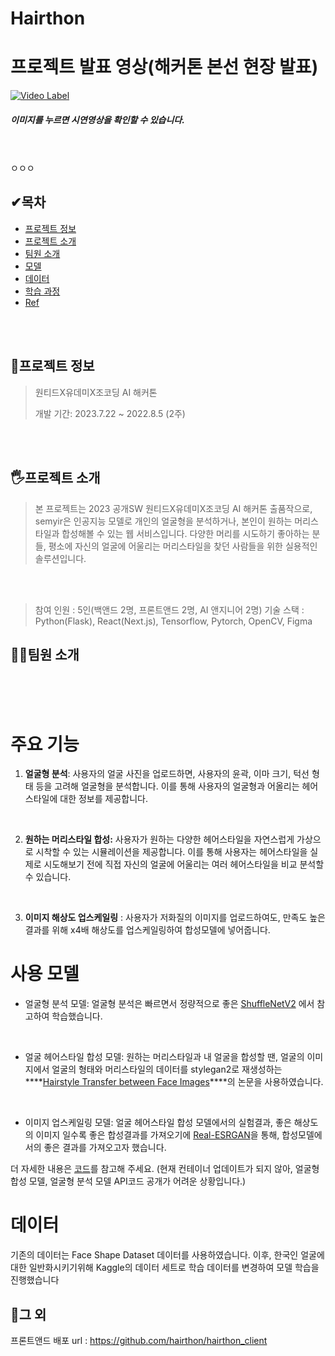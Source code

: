 # Hairthon
# 프로젝트 발표 영상(해커톤 본선 현장 발표)

[![Video Label](/src/imgs/logo.png)](https://www.youtube.com/watch?v=g-hA8vYcROk#t=31m54s)

##### 이미지를 누르면 시연영상을 확인할 수 있습니다.


<br><br>
ㅇㅇㅇ
## ✔목차
* [프로젝트 정보](#🔎프로젝트-정보)
* [프로젝트 소개](#🖐프로젝트-소개)
* [팀원 소개](#🙋‍♀️팀원-소개)
* [모델](#모델)
* [데이터](#데이터)
* [학습 과정](#학습-과정)
* [Ref](#📝ref)

<br><br>

## 🔎프로젝트 정보
> 원티드X유데미X조코딩 AI 해커톤
> 
> 개발 기간: 2023.7.22 ~ 2022.8.5 (2주) 

<br><br>

## 🖐프로젝트 소개
> 본 프로젝트는 2023 공개SW 원티드X유데미X조코딩 AI 해커톤 출품작으로, semyir은 인공지능 모델로 개인의 얼굴형을 분석하거나, 본인이 원하는 머리스타일과 합성해볼 수 있는 웹 서비스입니다.
> 다양한 머리를 시도하기 좋아하는 분들, 평소에 자신의 얼굴에 어울리는 머리스타일을 찾던 사람들을 위한 실용적인 솔루션입니다.

<br><br>
> 참여 인원 : 5인(백앤드 2명, 프론트앤드 2명, AI 앤지니어 2명)
> 기술 스택 : Python(Flask), React(Next.js), Tensorflow, Pytorch, OpenCV, Figma
> 
## 🙋‍♀️팀원 소개

<br><br><br>
# 주요 기능
1. **얼굴형 분석**: 사용자의 얼굴 사진을 업로드하면, 사용자의 윤곽, 이마 크기, 턱선 형태 등을 고려해 얼굴형을 분석합니다. 이를 통해 사용자의 얼굴형과 어올리는 헤어스타일에 대한 정보를 제공합니다.
<br>

2. **원하는 머리스타일 합성:** 사용자가 원하는 다양한 헤어스타일을 자연스럽게 가상으로 시착할 수 있는 시뮬레이션을 제공합니다. 이를 통해 사용자는 헤어스타일을 실제로 시도해보기 전에 직접 자신의 얼굴에 어울리는 여러 헤어스타일을 비교 분석할 수 있습니다.
   
<br>

3. **이미지 해상도 업스케일링** : 사용자가 저화질의 이미지를 업로드하여도, 만족도 높은 결과를 위해 x4배 해상도를 업스케일링하여 합성모델에 넣어줍니다.

# 사용 모델
- 얼굴형 분석 모델: 얼굴형 분석은 빠르면서 정량적으로 좋은 [ShuffleNetV2](https://github.com/Randl/ShuffleNetV2-pytorch) 에서 참고하여 학습했습니다.
<br>

- 얼굴 헤어스타일 합성 모델: 원하는 머리스타일과 내 얼굴을 합성할 땐, 얼굴의 이미지에서 얼굴의 형태와 머리스타일의 데이터를 stylegan2로 재생성하는 ****[Hairstyle Transfer between Face Images](https://cmp.felk.cvut.cz/hairstyles/)****의 논문을 사용하였습니다.
<br>

- 이미지 업스케일링 모델: 얼굴 헤어스타일 합성 모델에서의 실험결과, 좋은 해상도의 이미지 일수록 좋은 합성결과를 가져오기에 [Real-ESRGAN](https://github.com/ai-forever/Real-ESRGAN)을 통해, 합성모델에서의 좋은 결과를 가져오고자 했습니다.


더 자세한 내용은 [코드]()를 참고해 주세요. (현재 컨테이너 업데이트가 되지 않아, 얼굴형 합성 모델, 얼굴형 분석 모델 API코드 공개가 어려운 상황입니다.)

# 데이터

기존의 데이터는 Face Shape Dataset 데이터를 사용하였습니다. 이후, 한국인 얼굴에 대한 일반화시키기위해 Kaggle의 데이터 세트로 학습 데이터를 변경하여 모델 학습을 진행했습니다


## 📝그 외
프론트앤드 배포 url : https://github.com/hairthon/hairthon_client
